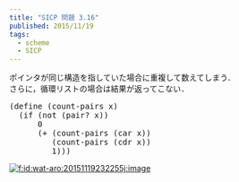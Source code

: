 ```yaml
---
title: "SICP 問題 3.16"
published: 2015/11/19
tags:
  - scheme
  - SICP
---
```


<p>ポインタが同じ構造を指していた場合に重複して数えてしまう．<br/>
さらに，循環リストの場合は結果が返ってこない．</p>

<pre class="code lang-scheme" data-lang="scheme" data-unlink><span class="synSpecial">(</span><span class="synStatement">define</span> <span class="synSpecial">(</span>count-pairs x<span class="synSpecial">)</span>
  <span class="synSpecial">(</span><span class="synStatement">if</span> <span class="synSpecial">(</span><span class="synIdentifier">not</span> <span class="synSpecial">(</span><span class="synIdentifier">pair?</span> x<span class="synSpecial">))</span>
      <span class="synConstant">0</span>
      <span class="synSpecial">(</span><span class="synIdentifier">+</span> <span class="synSpecial">(</span>count-pairs <span class="synSpecial">(</span><span class="synIdentifier">car</span> x<span class="synSpecial">))</span>
         <span class="synSpecial">(</span>count-pairs <span class="synSpecial">(</span><span class="synIdentifier">cdr</span> x<span class="synSpecial">))</span>
         <span class="synConstant">1</span><span class="synSpecial">)))</span>
</pre>


<p><span itemscope itemtype="http://schema.org/Photograph"><a href="http://f.hatena.ne.jp/wat-aro/20151119232255" class="hatena-fotolife" itemprop="url"><img src="http://cdn-ak.f.st-hatena.com/images/fotolife/w/wat-aro/20151119/20151119232255.jpg" alt="f:id:wat-aro:20151119232255j:image" title="f:id:wat-aro:20151119232255j:image" class="hatena-fotolife" itemprop="image"></a></span></p>

